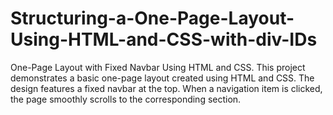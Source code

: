 # Structuring-a-One-Page-Layout-Using-HTML-and-CSS-with-div-IDs
One-Page Layout with Fixed Navbar Using HTML and CSS. This project demonstrates a basic one-page layout created using HTML and CSS.  The design features a fixed navbar at the top. When a navigation item is clicked,  the page smoothly scrolls to the corresponding section.
